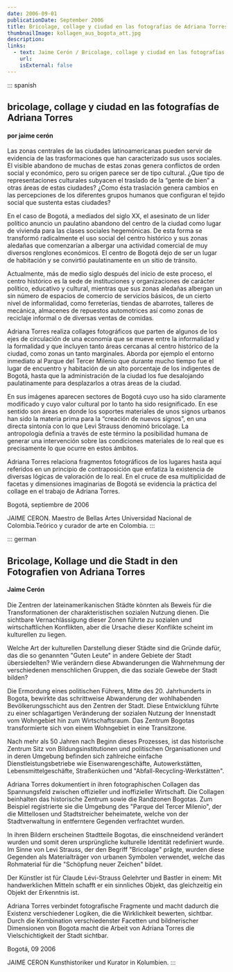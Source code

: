 ```yaml
---
date: 2006-09-01
publicationDate: September 2006
title: Bricolage, collage y ciudad en las fotografías de Adriana Torres
thumbnailImage: kollagen_aus_bogota_att.jpg
description:
links:
  - text: Jaime Cerón / Bricolage, collage y ciudad en las fotografías de Adriana Torres
    url:
    isExternal: false
---
```


::: spanish

## bricolage, collage y ciudad en las fotografías de Adriana Torres

#### por jaime cerón

Las zonas centrales de las ciudades latinoamericanas pueden servir de evidencia de las trasformaciones que han caracterizado sus usos sociales. El visible abandono de muchas de estas zonas genera conflictos de orden social y económico, pero su origen parece ser de tipo cultural. ¿Que tipo de representaciones culturales subyacen el traslado de la “gente de bien” a otras áreas de estas ciudades? ¿Como ésta traslación genera cambios en las percepciones de los diferentes grupos humanos que configuran el tejido social que sustenta estas ciudades?

En el caso de Bogotá, a mediados del siglo XX, el asesinato de un líder político anuncio un paulatino abandono del centro de la ciudad como lugar de vivienda para las clases sociales hegemónicas. De esta forma se transformó radicalmente el uso social del centro histórico y sus zonas aledañas que comenzarían a albergar una actividad comercial de muy diversos renglones económicos. El centro de Bogotá dejo de ser un lugar de habitación y se convirtió paulatinamente en un sitio de tránsito.

Actualmente, más de medio siglo después del inicio de este proceso, el centro histórico es la sede de instituciones y organizaciones de carácter político, educativo y cultural, mientras que sus zonas aledañas albergan un sin número de espacios de comercio de servicios básicos, de un cierto nivel de informalidad, como ferreterías, tiendas de abarrotes, talleres de mecánica, almacenes de repuestos automotrices así como zonas de reciclaje informal o de diversas ventas de comidas.

Adriana Torres realiza collages fotográficos que parten de algunos de los ejes de circulación de una economía que se mueve entre la informalidad y la formalidad y que incluyen tanto áreas cercanas al centro histórico de la ciudad, como zonas un tanto marginales. Aborda por ejemplo el entorno inmediato al Parque del Tercer Milenio que durante mucho tiempo fue el lugar de encuentro y habitación de un alto porcentaje de los indigentes de Bogotá, hasta que la administración de la ciudad los fue desalojando paulatinamente para desplazarlos a otras áreas de la ciudad.

En sus imágenes aparecen sectores de Bogotá cuyo uso ha sido claramente modificado y cuyo valor cultural por lo tanto ha sido resignificado. En ese sentido son áreas en donde los soportes materiales de unos signos urbanos han sido la materia prima para la “creación de nuevos signos”, en una directa sintonía con lo que Levi Strauss denominó bricolage. La antropología definía a través de este término la posibilidad humana de generar una intervención sobre las condiciones materiales de lo real que es precisamente lo que ocurre en estos ámbitos.

Adriana Torres relaciona fragmentos fotográficos de los lugares hasta aquí referidos en un principio de contraposición que enfatiza la existencia de diversas lógicas de valoración de lo real. En el cruce de esa multiplicidad de facetas y dimensiones imaginarias de Bogotá se evidencia la práctica del collage en el trabajo de Adriana Torres.

Bogotá, septiembre de 2006

JAIME CERON.
Maestro de Bellas Artes Universidad Nacional de Colombia.Teórico y curador de arte en Colombia.
:::

::: german

## Bricolage, Kollage und die Stadt in den Fotografien von Adriana Torres

#### Jaime Cerón

Die Zentren der lateinamerikanischen Städte könnten als Beweis für die Transformationen der charakteristischen sozialen Nutzung dienen. Die sichtbare Vernachlässigung dieser Zonen führte zu sozialen und wirtschaftlichen Konflikten, aber die Ursache dieser Konflikte scheint im kulturellen zu liegen.

Welche Art der kulturellen Darstellung dieser Städte sind die Gründe dafür, das die so genannten "Guten Leute" in andere Gebiete der Stadt übersiedelten? Wie verändern diese Abwanderungen die Wahrnehmung der verschiedenen menschlichen Gruppen, die das soziale Gewebe der Stadt bilden?

Die Ermordung eines politischen Führers, Mitte des 20. Jahrhunderts in Bogota, bewirkte das schrittweise Abwanderung der wohlhabenden Bevölkerungsschicht aus den Zentren der Stadt. Diese Entwicklung führte zu einer schlagartigen Veränderung der sozialen Nutzung der Innenstadt vom Wohngebiet hin zum Wirtschaftsraum. Das Zentrum Bogotas transformierte sich von einem Wohngebiet in eine Transitzone.

Nach mehr als 50 Jahren nach Beginn dieses Prozesses, ist das historische Zentrum Sitz von Bildungsinstitutionen und politischen Organisationen und in deren Umgebung befinden sich zahlreiche einfache Dienstleistungsbetriebe wie Eisenwarengeschäfte, Autowerkstätten, Lebensmittelgeschäfte, Straßenküchen und "Abfall-Recycling-Werkstätten".

Adriana Torres dokumentiert in ihren fotographischen Collagen das Spannungsfeld zwischen offizieller und inoffizieller Wirtschaft. Die Collagen beinhalten das historische Zentrum sowie die Randzonen Bogotas. Zum Beispiel registrierte sie die Umgebung des "Parque del Tercer Milenio", der die Mittellosen und Stadtstreicher beheimatete, welche von der Stadtverwaltung in entferntere Gegenden verfrachtet wurden.

In ihren Bildern erscheinen Stadtteile Bogotas, die einschneidend verändert wurden und somit deren ursprüngliche kulturelle Identität redefiniert wurde. Im Sinne von Levi Strauss, der den Begriff "Bricolage" prägte, wurden diese Gegenden als Materialträger von urbanen Symbolen verwendet, welche das Rohmaterial für die "Schöpfung neuer Zeichen" bildet.

Der Künstler ist für Claude Lévi-Strauss Gelehrter und Bastler in einem: Mit handwerklichen Mitteln schafft er ein sinnliches Objekt, das gleichzeitig ein Objekt der Erkenntnis ist.

Adriana Torres verbindet fotografische Fragmente und macht dadurch die Existenz verschiedener Logiken, die die Wirklichkeit bewerten, sichtbar. Durch die Kombination verschiedenster Facetten und bildnerischer Dimensionen von Bogota macht die Arbeit von Adriana Torres die Vielschichtigkeit der Stadt sichtbar.

Bogotá, 09 2006

JAIME CERON Kunsthistoriker und Kurator in Kolumbien.
:::
